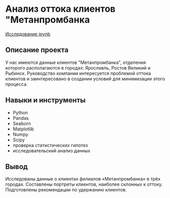 # Анализ оттока клиентов "Метанпромбанка
[Исследование ipynb](https://github.com/Stinkovoy/Portfolio/blob/main/09_Анализ%20оттока%20клиентов%20"Метанпромбанка"/Project_9.ipynb)
## Описание проекта
У нас имеются данные клиентов "Метанпромбанка", отделения которого располагаются в городах: Ярославль, Ростов Великий и Рыбинск. Руководство компании интересуется проблемой оттока клиентов и заинтересовано в создании условий для минимизации этого процесса.
## Навыки и инструменты
- Python
- Pandas
- Seaborn
- Matplotlib
- Numpy
- Scipy
- проверка статистических гипотез
- исследовательский анализ данных
## Вывод
Исследованы данные о клиентах филиалов «Метанпромбанка» в трёх городах. Составлены портреты клиентов, наиболее склонных к оттоку. Подготовлены рекомендации по удержанию клиентов.
